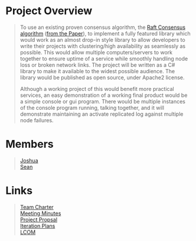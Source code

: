 # Project Overview  
>To use an existing proven consensus algorithm, the [Raft Consensus algorithm](https://raft.github.io) ([from the Paper](https://raft.github.io/raft.pdf)), to implement a fully featured library which would work as an almost drop-in style library to allow developers to write their projects with clustering/high availability as seamlessly as possible. This would allow multiple computers/servers to work together to ensure uptime of a service while smoothly handling node loss or broken network links. The project will be written as a C# library to make it available to the widest possible audience. The library would be published as open source, under Apache2 license.  
>
>Although a working project of this would benefit more practical services, an easy demonstration of a working final product would be a simple console or gui program. There would be multiple instances of the console program running, talking together, and it will demonstrate maintaining an activate replicated log against multiple node failures.  

# Members  
>[Joshua](https://bitbucket.org/JoshuaMichael/)  
>[Sean](https://bitbucket.org/neas57/)  

# Links  
>[Team Charter](https://bitbucket.org/teamdecided/raftconsensuslibrary/raw/master/Documentation/Project%20Initiation/Team%20Charter.pdf)  
>[Meeting Minutes](https://bitbucket.org/teamdecided/raftconsensuslibrary/raw/master/Documentation/Meeting%20Minutes.pdf)  
>[Project Propsal](https://bitbucket.org/teamdecided/raftconsensuslibrary/raw/master/Documentation/Project%20Initiation/Project%20Proposal.pdf)  
>[Iteration Plans](https://bitbucket.org/teamdecided/raftconsensuslibrary/src/20e63a3e3d78/Documentation/Iteration%20Plans/?at=master)  
>[LCOM](https://bitbucket.org/teamdecided/raftconsensuslibrary/src/master/Documentation/LCOM/)
